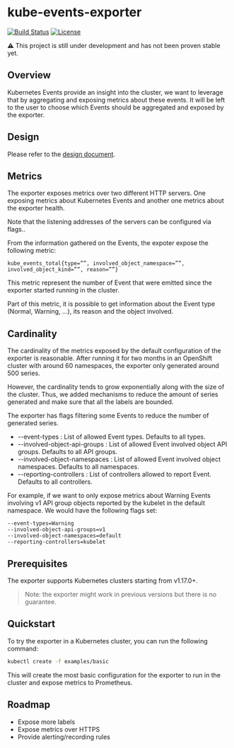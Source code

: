 # kube-events-exporter
[![Build Status](https://travis-ci.org/rhobs/kube-events-exporter.svg?branch=master)](https://travis-ci.org/rhobs/kube-events-exporter)
[![License](https://img.shields.io/badge/License-Apache%202.0-blue.svg)](https://opensource.org/licenses/Apache-2.0)

**⚠️** This project is still under development and has not been proven stable yet.

## Overview

Kubernetes Events provide an insight into the cluster, we want to leverage that
by aggregating and exposing metrics about these events. It will be left to the
user to choose which Events should be aggregated and exposed by the exporter.

## Design

Please refer to the [design document](./docs/design-document.md).

## Metrics

The exporter exposes metrics over two different HTTP servers. One exposing
metrics about Kubernetes Events and another one metrics about the exporter
health.

Note that the listening addresses of the servers can be configured via flags..

From the information gathered on the Events, the expoter expose the following
metric:

```
kube_events_total{type=””, involved_object_namespace=””, involved_object_kind=””, reason=””}
```

This metric represent the number of Event that were emitted since the exporter
started running in the cluster.

Part of this metric, it is possible to get information about the Event type
(Normal, Warning, ...), its reason and the object involved.

## Cardinality

The cardinality of the metrics exposed by the default configuration of the
exporter is reasonable. After running it for two months in an OpenShift cluster
with around 60 namespaces, the exporter only generated around 500 series.

However, the cardinality tends to grow exponentially along with the size of the
cluster. Thus, we added mechanisms to reduce the amount of series generated and
make sure that all the labels are bounded.

The exporter has flags filtering some Events to reduce the number of generated
series.


- --event-types : List of allowed Event types. Defaults to all types.
- --involved-object-api-groups : List of allowed Event involved object API groups. Defaults to all API groups.
- --involved-object-namespaces : List of allowed Event involved object namespaces. Defaults to all namespaces.
- --reporting-controllers : List of controllers allowed to report Event. Defaults to all controllers.

For example, if we want to only expose metrics about Warning Events involving
v1 API group objects reported by the kubelet in the default namespace. We
would have the following flags set:
```
--event-types=Warning
--involved-object-api-groups=v1
--involved-object-namespaces=default
--reporting-controllers=kubelet
```

## Prerequisites

The exporter supports Kubernetes clusters starting from v1.17.0+.

> Note: the exporter might work in previous versions but there is no guarantee.

## Quickstart

To try the exporter in a Kubernetes cluster, you can run the following command:

```sh
kubectl create -f examples/basic
```

This will create the most basic configuration for the exporter to run in the
cluster and expose metrics to Prometheus.

## Roadmap

* Expose more labels
* Expose metrics over HTTPS
* Provide alerting/recording rules

